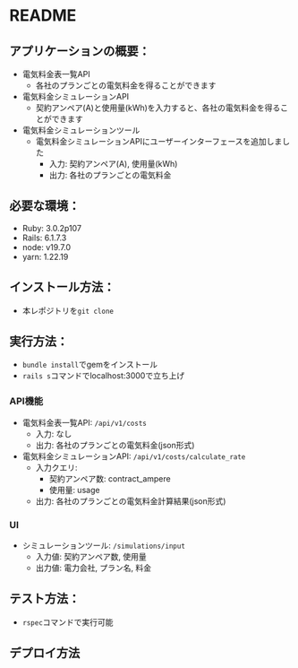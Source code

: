 # README

## アプリケーションの概要：
* 電気料金表一覧API
  * 各社のプランごとの電気料金を得ることができます
* 電気料金シミュレーションAPI
  * 契約アンペア(A)と使用量(kWh)を入力すると、各社の電気料金を得ることができます
* 電気料金シミュレーションツール
  * 電気料金シミュレーションAPIにユーザーインターフェースを追加しました
    * 入力: 契約アンペア(A), 使用量(kWh)
    * 出力: 各社のプランごとの電気料金


## 必要な環境：
* Ruby: 3.0.2p107
* Rails: 6.1.7.3
* node: v19.7.0
* yarn: 1.22.19

## インストール方法：
* 本レポジトリを`git clone`

## 実行方法：
* `bundle install`でgemをインストール
* `rails s`コマンドでlocalhost:3000で立ち上げ

### API機能
* 電気料金表一覧API: `/api/v1/costs`
  * 入力: なし
  * 出力: 各社のプランごとの電気料金(json形式)
* 電気料金シミュレーションAPI: `/api/v1/costs/calculate_rate`
  * 入力クエリ:
    * 契約アンペア数: contract_ampere
    * 使用量: usage
  * 出力: 各社のプランごとの電気料金計算結果(json形式)

### UI
* シミュレーションツール: `/simulations/input`
  * 入力値: 契約アンペア数, 使用量
  * 出力値: 電力会社, プラン名, 料金

## テスト方法：
* `rspec`コマンドで実行可能

## デプロイ方法
